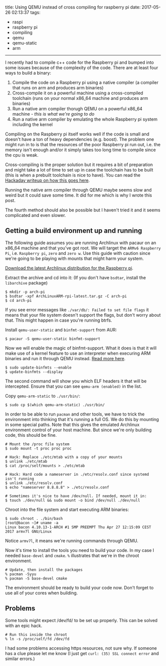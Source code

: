 title: Using QEMU instead of cross compiling for raspberry pi
date: 2017-05-26 02:13:37
tags:
  - raspi
  - raspberry pi
  - compiling
  - qemu
  - qemu-static
  - arm
---

I recently had to compile c++ code for the Raspberry pi and bumped into some issues because of the complexity of the code. There are at least four ways to build a binary:

1. Compile the code on a Raspberry pi using a native compiler (a compiler that runs on arm and produces arm binaries)
2. Cross-compile it on a powerful machine using a cross-compiled toolchain (runs on your normal x86_64 machine and produces arm binaries)
3. Run a native arm compiler thorugh QEMU on a powerful x86_64 machine - _this is what we're going to do_
4. Run a native arm compiler by emulating the whole Raspberry pi system including the kernel

Compiling on the Raspberry pi itself works well if the code is small and doesn't have a ton of heavy dependencies (e.g. boost). The problem one might run in to is that the resources of the poor Raspberry pi run out, i.e. the memory isn't enough and/or it simply takes too long time to compile since the cpu is weak.

Cross-compiling is the proper solution but it requires a bit of preparation and might take a lot of time to set up in case the toolchain has to be built (this is when a prebuilt toolchain is nice to have). You can read the [Hackaday writeup on how this goes here](https://hackaday.com/2016/02/03/code-craft-cross-compiling-for-the-raspberry-pi/).

Running the native arm compiler through QEMU maybe seems slow and weird but it could save some time. It did for me which is why I wrote this post.

The fourth method should also be possible but I haven't tried it and it seems complicated and even slower.

## Getting a build environment up and running

The following guide assumes you are running Archlinux with pacaur on an x86_64 machine and that you've got root. We will target the `ARMv6 Raspberry Pi`, i.e. `Raspberry pi`, `zero` and `zero w`. Use this guide with caution since we're going to be playing with mounts that might harm your system.

[Download the latest Archlinux distribution for the Raspberry pi](https://archlinuxarm.org/about/downloads).

Extract the archive and cd into it: (If you don't have `bsdtar`, install the `libarchive` package)
```plain
$ mkdir -p arch-pi
$ bsdtar -xpf ArchLinuxARM-rpi-latest.tar.gz -C arch-pi
$ cd arch-pi
```

If you see error messages like `./var/db/: Failed to set file flags` it means that your file system doesn't support the flags, but don't worry about that. This might happen in case you're running btrfs.


Install `qemu-user-static` and `binfmt-support` from AUR:
```plain
$ pacaur -S qemu-user-static binfmt-support
```

Now we will enable the magic of binfmt-support. What it does is that it will make use of a kernel feature to use an interpreter when execuring ARM binaries and run it through QEMU instead. [Read more here](http://binfmt-support.nongnu.org/).
```plain
$ sudo update-binfmts --enable
$ update-binfmts --display
```

The second command will show you which ELF headers it that will be intercepted. Ensure that you can see `qemu-arm (enabled)` in the list.

Copy `qemu-arm-static` to `./usr/bin/`:
```plain
$ sudo cp $(which qemu-arm-static) ./usr/bin/
```

In order to be able to run `pacman` and other tools, we have to trick the environment into thinking that it's running a full OS. We do this by mounting in some special paths. Note that this gives the emulated Archlinux environment control of your host machine. But since we're only building code, this should be fine.
```
# Mount the /proc file system
$ sudo mount -t proc proc proc

# Hack: Replace ./etc/mtab with a copy of your mounts
$ unlink ./etc/mtab
$ cat /proc/self/mounts > ./etc/mtab

# Hack: Hard code a nameserver in ./etc/resolv.conf since systemd isn't running
$ unlink ./etc/resolv.conf
$ echo "nameserver 8.8.8.8" > ./etc/resolv.conf

# Sometimes it's nice to have /dev/null. If needed, mount it in:
$ touch ./dev/null && sudo mount -o bind /dev/null ./dev/null
```

Chroot into the file system and start executing ARM binaries:
```plain
$ sudo chroot . ./bin/bash
[root@bacon ~]# uname -a
Linux bacon 4.10.13-1-ARCH #1 SMP PREEMPT Thu Apr 27 12:15:09 CEST 2017 armv7l GNU/Linux
```

Notice `armv7l`, it means we're running commands through QEMU.

Now it's time to install the tools you need to build your code. In my case I needed `base-devel` and `cmake`. `%` illustrates that we're in the chroot environment.
```plain
# Update, then install the packages
% pacman -Syyu
% pacman -S base-devel cmake
```

The environment should be ready to build your code now. Don't forget to use all of your cores when building.

## Problems

Some tools might expect /dev/fd/ to be set up properly. This can be solved with an epic hack.
```plain
# Run this inside the chroot
% ln -s /proc/self/fd /dev/fd
```

I had some problems accessing https resources, not sure why. If someone has a clue please let me know (I just get `curl: (35) SSL connect error` and similar errors.)

